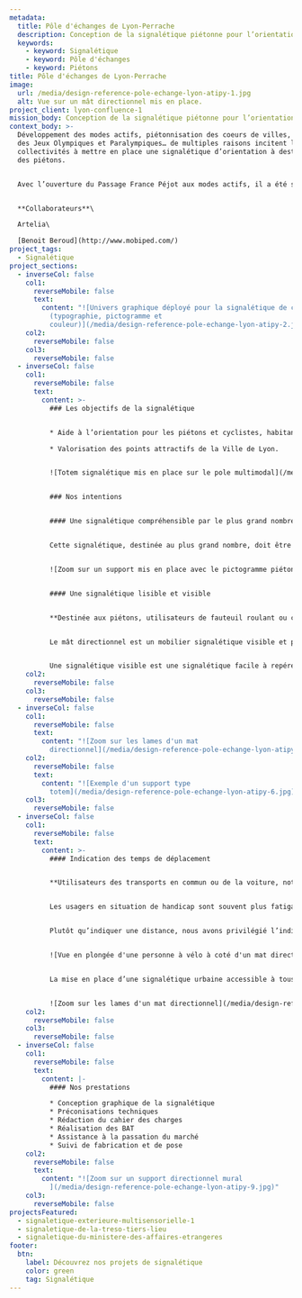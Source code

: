 ```yaml
---
metadata:
  title: Pôle d'échanges de Lyon-Perrache
  description: Conception de la signalétique piétonne pour l’orientation des usagers
  keywords:
    - keyword: Signalétique
    - keyword: Pôle d'échanges
    - keyword: Piétons
title: Pôle d'échanges de Lyon-Perrache
image:
  url: /media/design-reference-pole-echange-lyon-atipy-1.jpg
  alt: Vue sur un mât directionnel mis en place.
project_client: lyon-confluence-1
mission_body: Conception de la signalétique piétonne pour l’orientation des usagers.
context_body: >-
  Développement des modes actifs, piétonnisation des coeurs de villes, arrivée
  des Jeux Olympiques et Paralympiques… de multiples raisons incitent les
  collectivités à mettre en place une signalétique d’orientation à destination
  des piétons.


  Avec l’ouverture du Passage France Péjot aux modes actifs, il a été souhaité la mise en place d’une signalétique piétonne afin de mieux orienter les usagers aux abords du pôle multimodal de la Gare Perrache.


  **C﻿ollaborateurs**\

  Artelia\

  [Benoit Beroud](http://www.mobiped.com/)
project_tags:
  - Signalétique
project_sections:
  - inverseCol: false
    col1:
      reverseMobile: false
      text:
        content: "![Univers graphique déployé pour la signalétique de ce pole d'échange
          (typographie, pictogramme et
          couleur)](/media/design-reference-pole-echange-lyon-atipy-2.jpg)"
    col2:
      reverseMobile: false
    col3:
      reverseMobile: false
  - inverseCol: false
    col1:
      reverseMobile: false
      text:
        content: >-
          ### Les objectifs de la signalétique


          * Aide à l’orientation pour les piétons et cyclistes, habitants de Lyon ou de passage.

          * Valorisation des points attractifs de la Ville de Lyon.


          ![Totem signalétique mis en place sur le pole multimodal](/media/design-reference-pole-echange-lyon-atipy-3.jpg)


          ### Nos intentions


          #### Une signalétique compréhensible par le plus grand nombre


          Cette signalétique, destinée au plus grand nombre, doit être compréhensible facilement. Nous proposons donc un système simple et intuitif. L’univers graphique cohabite avec les codes visuels de l’environnement&nbsp;: autres supports signalétique, couleurs des mobiliers urbains et revêtements…


          ![Zoom sur un support mis en place avec le pictogramme piéton et l'indication du Métro A à 2 minutes.](/media/design-reference-pole-echange-lyon-atipy-4.jpg)


          #### Une signalétique lisible et visible


          **Destinée aux piétons, utilisateurs de fauteuil roulant ou cyclistes, le jalonnement doit être rapidement lisible. Pour cela, nous utilisons une typographie «**&nbsp;**bâton**&nbsp;**» contrastée avec la couleur de fond.**


          Le mât directionnel est un mobilier signalétique visible et pratique pour indiquer clairement plusieurs directions.


          Une signalétique visible est une signalétique facile à repérer. Le contraste avec l’environnement est donc important, ainsi que sa systématisation. En effet, la signalétique est un support mettant en avant l’identité de la ville. Nous créons ainsi un repère récurrent et un jalonnement systématique. L’essentiel est de maintenir la chaine de l’information continue afin de ne pas créer de rupture dans le cheminement.
    col2:
      reverseMobile: false
    col3:
      reverseMobile: false
  - inverseCol: false
    col1:
      reverseMobile: false
      text:
        content: "![Zoom sur les lames d'un mat
          directionnel](/media/design-reference-pole-echange-lyon-atipy-5.jpg)"
    col2:
      reverseMobile: false
      text:
        content: "![Exemple d'un support type
          totem](/media/design-reference-pole-echange-lyon-atipy-6.jpg)"
    col3:
      reverseMobile: false
  - inverseCol: false
    col1:
      reverseMobile: false
      text:
        content: >-
          #### Indication des temps de déplacement


          **Utilisateurs des transports en commun ou de la voiture, notre perception des distances est parfois faussée. Nous imaginons notre destination plus loin qu’elle ne l’est, ou, à l’inverse, nous estimons que l’arrivée est plus proche qu’en réalité.**


          Les usagers en situation de handicap sont souvent plus fatigables. Savoir dans quel effort physique nous nous engageons est un moyen de rassurer et d’informer.


          Plutôt qu’indiquer une distance, nous avons privilégié l’indication d’un temps de trajet. La notion de distance est plus difficile à percevoir pour certains d’entre nous.


          ![Vue en plongée d'une personne à vélo à coté d'un mat directionnel ](/media/design-reference-pole-echange-lyon-atipy-7.jpg)


          La mise en place d’une signalétique urbaine accessible à tous participe à l’amélioration du bien-être et du confort d’usage dans l’espace urbain et favorise les déplacements par voies douces.


          ![Zoom sur les lames d'un mat directionnel](/media/design-reference-pole-echange-lyon-atipy-8.jpg)
    col2:
      reverseMobile: false
    col3:
      reverseMobile: false
  - inverseCol: false
    col1:
      reverseMobile: false
      text:
        content: |-
          #### Nos prestations

          * Conception graphique de la signalétique
          * Préconisations techniques
          * Rédaction du cahier des charges
          * Réalisation des BAT
          * Assistance à la passation du marché
          * Suivi de fabrication et de pose
    col2:
      reverseMobile: false
      text:
        content: "![Zoom sur un support directionnel mural
          ](/media/design-reference-pole-echange-lyon-atipy-9.jpg)"
    col3:
      reverseMobile: false
projectsFeatured:
  - signaletique-exterieure-multisensorielle-1
  - signaletique-de-la-treso-tiers-lieu
  - signaletique-du-ministere-des-affaires-etrangeres
footer:
  btn:
    label: Découvrez nos projets de signalétique
    color: green
    tag: Signalétique
---
```

